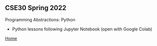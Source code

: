 ## CSE30 Spring 2022
Programming Abstractions: Python
- Python lessons following Jupyter Notebook (open with Google Colab)

[Home](https://github.com/noel-ball/School-Projects/tree/main)
